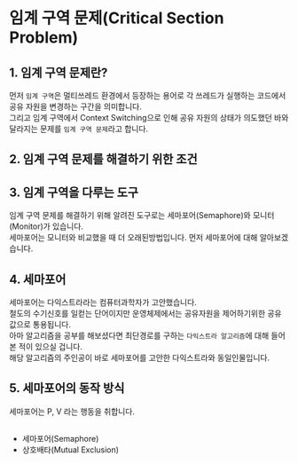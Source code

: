 # 임계 구역 문제(Critical Section Problem)

## 1. 임계 구역 문제란?
먼저 `임계 구역`은 멀티쓰레드 환경에서 등장하는 용어로 각 쓰레드가 실행하는 코드에서 공유 자원을 변경하는 구간을 의미합니다.  
그리고 임계 구역에서 Context Switching으로 인해 공유 자원의 상태가 의도했던 바와 달라지는 문제를 `임계 구역 문제`라고 합니다.  

## 2. 임계 구역 문제를 해결하기 위한 조건

## 3. 임계 구역을 다루는 도구
임계 구역 문제를 해결하기 위해 알려진 도구로는 세마포어(Semaphore)와 모니터(Monitor)가 있습니다.  
세마포어는 모니터와 비교했을 때 더 오래된방법입니다.
먼저 세마포어에 대해 알아보겠습니다.  

## 4. 세마포어
세마포어는 다익스트라라는 컴퓨터과학자가 고안했습니다.  
철도의 수기신호를 일컫는 단어이지만 운영체제에서는 공유자원을 제어하기위한 공유 값으로 통용됩니다.  
아마 알고리즘을 공부를 해보셨다면 최단경로를 구하는 `다익스트라 알고리즘`에 대해 들어본 적이 있으실 겁니다.  
해당 알고리즘의 주인공이 바로 세마포어를 고안한 다익스트라와 동일인물입니다.  

## 5. 세마포어의 동작 방식
세마포어는 P, V 라는 행동을 취합니다.  

## 




* 세마포어(Semaphore)
* 상호배타(Mutual Exclusion)

